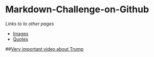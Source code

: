 # Markdown-Challenge-on-Github
_Links to to other pages_
* [Images](Images.md)
* [Quotes](Quotes.md)

##[Very important video about Trump](https://www.youtube.com/watch?v=iik25wqIuFo&ab_channel=Rickroll%2Cbutwithadifferentlink)
